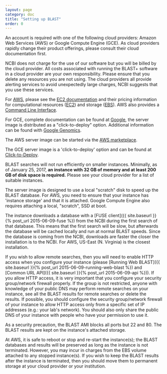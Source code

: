 ```yaml
---
layout: page
category: doc
title: "Setting up BLAST"
order: 0
---
```

An account is required with one of the following cloud providers: Amazon Web
Services (AWS) or Google Compute Engine (GCE). As cloud providers rapidly change their product offerings, please consult their cloud documentation first.

NCBI does not charge for the use of our software but you will be billed by the
cloud provider. All costs associated with running the BLAST+ software in a
cloud provider are your own responsibility. Please ensure that you delete any
resources you are not using. The cloud providers all provide alerting services
to avoid unexpectedly large charges, NCBI suggests that you use these services.

For [AWS](http://aws.amazon.com/getting-started/), please see the [EC2
documentation](http://docs.amazonwebservices.com/AWSEC2/latest/GettingStartedGuide/)
and their pricing information for computational resources ([EC2](https://aws.amazon.com/ec2/pricing/)) and
storage ([EBS](https://aws.amazon.com/ebs/pricing/)). AWS
also provides a [Command Line Interface](https://aws.amazon.com/cli/). 

For GCE, complete documentation can be found at [Google](https://cloud.google.com/compute/docs/), the server image is distributed as a "click-to-deploy" option. Additional information can be found with [Google Genomics](http://googlegenomics.readthedocs.org/en/latest/use_cases/run_familiar_tools/ncbiblast.html).

The AWS server image can be started via the [AWS marketplace](https://aws.amazon.com/marketplace/pp/B00N44P7L6).

The GCE server image is a 'click-to-deploy' option and can be found at [Click-to-Deploy](https://console.developers.google.com/project/_/launcher/details/click-to-deploy-images/ncbiblast). 

BLAST searches will not run efficiently on smaller instances. Minimally, as of
January 25, 2017, **an instance with 32 GB of memory and at least 200 GB of
disk space is required.** Please see your cloud provider for a list of suitable
instances.

The server image is designed to use a local "scratch" disk to speed up the
BLAST database. For AWS, you need to ensure that your instance has 'instance
storage' and that it is attached. Google Compute Engine also requires attaching
a local, "scratch", SSD at boot.

The instance downloads a database with a [FUSE client]({{ site.baseurl }}{% post_url 2015-06-09-fuse %}) from the NCBI during the first search of that database. This means that the first search will be slow, but afterwards the database will be cached locally and run at normal BLAST speeds.  Since the database is coming from the NCBI, downloads are faster the closer the installation
is to the NCBI.  For AWS, US-East (N. Virginia) is the closest installation.

If you wish to allow remote searches, then you will need to enable HTTP access
when you configure your instance (please [Running Web BLAST]({{ site.baseurl }}{% post_url 2015-06-09-running-web-blast %}) and
[Common URL API]({{ site.baseurl }}{% post_url 2015-06-09-api %})). If you allow HTTP access, it is very important that you
configure your security group/network firewall properly. If the group is not restricted, anyone
with knowledge of your public DNS may perform remote searches on your instance,
see all the BLAST results for remote searches or delete the results. If
possible, you should configure the security group/network firewall of your instance to
allow HTTP access only from a specific set of IP addresses (e.g.: your lab's network). You should
also only share the public DNS of your instance with people who have your
permission to use it.

As a security precaution, the BLAST AMI blocks all ports but 22 and 80.
The BLAST results are kept on the instance's attached storage. 

At AWS, it is safe to reboot or stop and re-start the instance(s); the BLAST
databases and results will be preserved as long as the instance is not
terminated. However, you may incur in charges from the EBS volume attached to
any stopped instance(s). If you wish to keep the BLAST results after the
instance is terminated, then you should move them to permanent storage at your
cloud provider or your institution.
